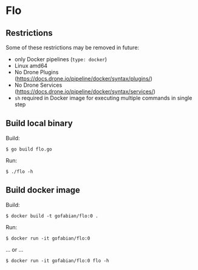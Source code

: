 # Flo

## Restrictions

Some of these restrictions may be removed in future:

- only Docker pipelines (`type: docker`)
- Linux amd64
- No Drone Plugins (https://docs.drone.io/pipeline/docker/syntax/plugins/)
- No Drone Services (https://docs.drone.io/pipeline/docker/syntax/services/)
- `sh` required in Docker image for executing multiple commands in single step


## Build local binary

Build:

    $ go build flo.go

Run:

    $ ./flo -h

## Build docker image

Build:

    $ docker build -t gofabian/flo:0 .

Run:

    $ docker run -it gofabian/flo:0

... or ...

    $ docker run -it gofabian/flo:0 flo -h
